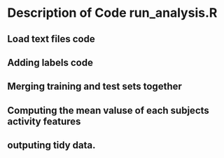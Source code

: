 # Description of Code run_analysis.R

## Load text files code


## Adding labels code


## Merging training and test sets together


## Computing the mean valuse of each subjects activity features

## outputing tidy data.